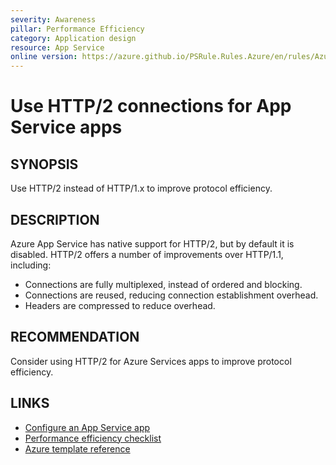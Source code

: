 ```yaml
---
severity: Awareness
pillar: Performance Efficiency
category: Application design
resource: App Service
online version: https://azure.github.io/PSRule.Rules.Azure/en/rules/Azure.AppService.HTTP2/
---
```


# Use HTTP/2 connections for App Service apps

## SYNOPSIS

Use HTTP/2 instead of HTTP/1.x to improve protocol efficiency.

## DESCRIPTION

Azure App Service has native support for HTTP/2, but by default it is disabled.
HTTP/2 offers a number of improvements over HTTP/1.1, including:

- Connections are fully multiplexed, instead of ordered and blocking.
- Connections are reused, reducing connection establishment overhead.
- Headers are compressed to reduce overhead.

## RECOMMENDATION

Consider using HTTP/2 for Azure Services apps to improve protocol efficiency.

## LINKS

- [Configure an App Service app](https://docs.microsoft.com/azure/app-service/configure-common#configure-general-settings)
- [Performance efficiency checklist](https://docs.microsoft.com/azure/architecture/framework/scalability/performance-efficiency)
- [Azure template reference](https://docs.microsoft.com/azure/templates/microsoft.web/sites#siteconfig-object)
